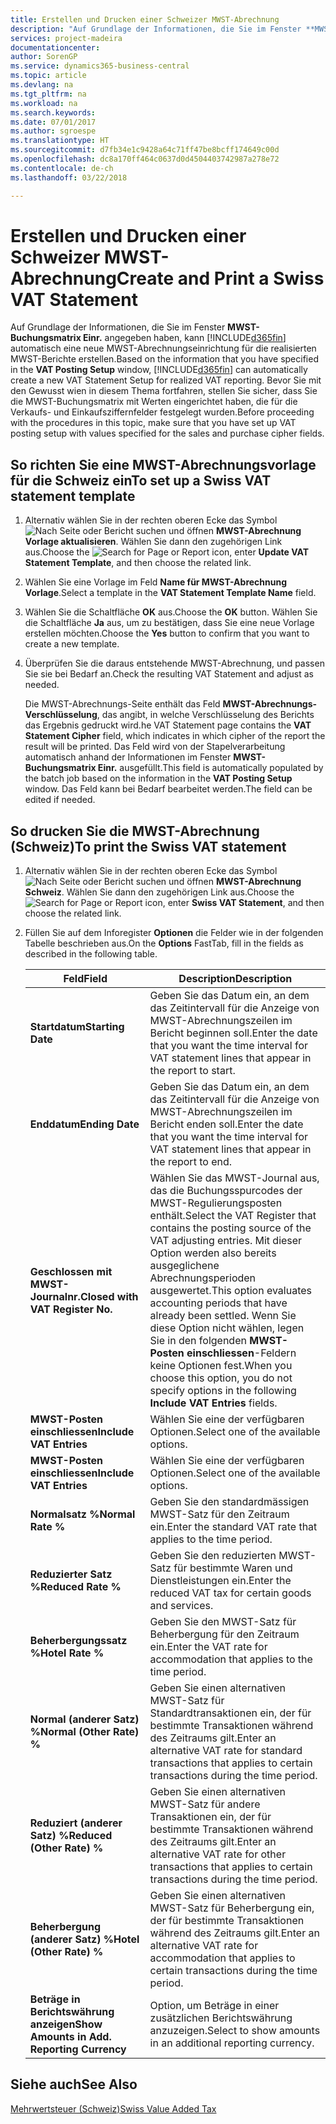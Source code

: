 ```yaml
---
title: Erstellen und Drucken einer Schweizer MWST-Abrechnung
description: "Auf Grundlage der Informationen, die Sie im Fenster **MWST-Buchungsmatrix Einr.** angegeben haben, kann Business Central automatisch eine neue MWST-Abrechnungseinrichtung für die realisierten MWST-Berichte erstellen. Bevor Sie mit den Verfahren in diesem Thema fortfahren, stellen Sie sicher, dass Sie die MWST-Buchungsmatrix mit Werten eingerichtet haben, die für die Verkaufs- und Einkaufsziffernfelder festgelegt wurden."
services: project-madeira
documentationcenter: 
author: SorenGP
ms.service: dynamics365-business-central
ms.topic: article
ms.devlang: na
ms.tgt_pltfrm: na
ms.workload: na
ms.search.keywords: 
ms.date: 07/01/2017
ms.author: sgroespe
ms.translationtype: HT
ms.sourcegitcommit: d7fb34e1c9428a64c71ff47be8bcff174649c00d
ms.openlocfilehash: dc8a170ff464c0637d0d4504403742987a278e72
ms.contentlocale: de-ch
ms.lasthandoff: 03/22/2018

---
```

# <a name="create-and-print-a-swiss-vat-statement"></a><span data-ttu-id="402e3-104">Erstellen und Drucken einer Schweizer MWST-Abrechnung</span><span class="sxs-lookup"><span data-stu-id="402e3-104">Create and Print a Swiss VAT Statement</span></span>
<span data-ttu-id="402e3-105">Auf Grundlage der Informationen, die Sie im Fenster **MWST-Buchungsmatrix Einr.** angegeben haben, kann [!INCLUDE[d365fin](../../includes/d365fin_md.md)] automatisch eine neue MWST-Abrechnungseinrichtung für die realisierten MWST-Berichte erstellen.</span><span class="sxs-lookup"><span data-stu-id="402e3-105">Based on the information that you have specified in the **VAT Posting Setup** window, [!INCLUDE[d365fin](../../includes/d365fin_md.md)] can automatically create a new VAT Statement Setup for realized VAT reporting.</span></span> <span data-ttu-id="402e3-106">Bevor Sie mit den Gewusst wien in diesem Thema fortfahren, stellen Sie sicher, dass Sie die MWST-Buchungsmatrix mit Werten eingerichtet haben, die für die Verkaufs- und Einkaufsziffernfelder festgelegt wurden.</span><span class="sxs-lookup"><span data-stu-id="402e3-106">Before proceeding with the procedures in this topic, make sure that you have set up VAT posting setup with values specified for the sales and purchase cipher fields.</span></span>  

## <a name="to-set-up-a-swiss-vat-statement-template"></a><span data-ttu-id="402e3-107">So richten Sie eine MWST-Abrechnungsvorlage für die Schweiz ein</span><span class="sxs-lookup"><span data-stu-id="402e3-107">To set up a Swiss VAT statement template</span></span>  

1.  <span data-ttu-id="402e3-108">Alternativ wählen Sie in der rechten oberen Ecke das Symbol ![Nach Seite oder Bericht suchen](../../media/ui-search/search_small.png "Nach Seite oder Bericht suchen") und öffnen **MWST-Abrechnung Vorlage aktualisieren**. Wählen Sie dann den zugehörigen Link aus.</span><span class="sxs-lookup"><span data-stu-id="402e3-108">Choose the ![Search for Page or Report](../../media/ui-search/search_small.png "Search for Page or Report icon") icon, enter **Update VAT Statement Template**, and then choose the related link.</span></span>  
2.  <span data-ttu-id="402e3-109">Wählen Sie eine Vorlage im Feld **Name für MWST-Abrechnung Vorlage**.</span><span class="sxs-lookup"><span data-stu-id="402e3-109">Select a template in the **VAT Statement Template Name** field.</span></span>
3.  <span data-ttu-id="402e3-110">Wählen Sie die Schaltfläche **OK** aus.</span><span class="sxs-lookup"><span data-stu-id="402e3-110">Choose the **OK** button.</span></span> <span data-ttu-id="402e3-111">Wählen Sie die Schaltfläche **Ja** aus, um zu bestätigen, dass Sie eine neue Vorlage erstellen möchten.</span><span class="sxs-lookup"><span data-stu-id="402e3-111">Choose the **Yes** button to confirm that you want to create a new template.</span></span>  
4.  <span data-ttu-id="402e3-112">Überprüfen Sie die daraus entstehende MWST-Abrechnung, und passen Sie sie bei Bedarf an.</span><span class="sxs-lookup"><span data-stu-id="402e3-112">Check the resulting VAT Statement and adjust as needed.</span></span>  

     <span data-ttu-id="402e3-113">Die MWST-Abrechnungs-Seite enthält das Feld **MWST-Abrechnungs-Verschlüsselung**, das angibt, in welche Verschlüsselung des Berichts das Ergebnis gedruckt wird.</span><span class="sxs-lookup"><span data-stu-id="402e3-113">he VAT Statement page contains the **VAT Statement Cipher** field, which indicates in which cipher of the report the result will be printed.</span></span> <span data-ttu-id="402e3-114">Das Feld wird von der Stapelverarbeitung automatisch anhand der Informationen im Fenster **MWST-Buchungsmatrix Einr.** ausgefüllt.</span><span class="sxs-lookup"><span data-stu-id="402e3-114">This field is automatically populated by the batch job based on the information in the **VAT Posting Setup** window.</span></span> <span data-ttu-id="402e3-115">Das Feld kann bei Bedarf bearbeitet werden.</span><span class="sxs-lookup"><span data-stu-id="402e3-115">The field can be edited if needed.</span></span>  

## <a name="to-print-the-swiss-vat-statement"></a><span data-ttu-id="402e3-116">So drucken Sie die MWST-Abrechnung (Schweiz)</span><span class="sxs-lookup"><span data-stu-id="402e3-116">To print the Swiss VAT statement</span></span>  

1.  <span data-ttu-id="402e3-117">Alternativ wählen Sie in der rechten oberen Ecke das Symbol ![Nach Seite oder Bericht suchen](../../media/ui-search/search_small.png "Nach Seite oder Bericht suchen") und öffnen **MWST-Abrechnung Schweiz**. Wählen Sie dann den zugehörigen Link aus.</span><span class="sxs-lookup"><span data-stu-id="402e3-117">Choose the ![Search for Page or Report](../../media/ui-search/search_small.png "Search for Page or Report icon") icon, enter **Swiss VAT Statement**, and then choose the related link.</span></span>  
2.  <span data-ttu-id="402e3-118">Füllen Sie auf dem Inforegister **Optionen** die Felder wie in der folgenden Tabelle beschrieben aus.</span><span class="sxs-lookup"><span data-stu-id="402e3-118">On the **Options** FastTab, fill in the fields as described in the following table.</span></span>  

    |<span data-ttu-id="402e3-119">Feld</span><span class="sxs-lookup"><span data-stu-id="402e3-119">Field</span></span>|<span data-ttu-id="402e3-120">Description</span><span class="sxs-lookup"><span data-stu-id="402e3-120">Description</span></span>|  
    |---------------------------------|---------------------------------------|  
    |<span data-ttu-id="402e3-121">**Startdatum**</span><span class="sxs-lookup"><span data-stu-id="402e3-121">**Starting Date**</span></span>|<span data-ttu-id="402e3-122">Geben Sie das Datum ein, an dem das Zeitintervall für die Anzeige von MWST-Abrechnungszeilen im Bericht beginnen soll.</span><span class="sxs-lookup"><span data-stu-id="402e3-122">Enter the date that you want the time interval for VAT statement lines that appear in the report to start.</span></span>|  
    |<span data-ttu-id="402e3-123">**Enddatum**</span><span class="sxs-lookup"><span data-stu-id="402e3-123">**Ending Date**</span></span>|<span data-ttu-id="402e3-124">Geben Sie das Datum ein, an dem das Zeitintervall für die Anzeige von MWST-Abrechnungszeilen im Bericht enden soll.</span><span class="sxs-lookup"><span data-stu-id="402e3-124">Enter the date that you want the time interval for VAT statement lines that appear in the report to end.</span></span>|  
    |<span data-ttu-id="402e3-125">**Geschlossen mit MWST-Journalnr.**</span><span class="sxs-lookup"><span data-stu-id="402e3-125">**Closed with VAT Register No.**</span></span>|<span data-ttu-id="402e3-126">Wählen Sie das MWST-Journal aus, das die Buchungsspurcodes der MWST-Regulierungsposten enthält.</span><span class="sxs-lookup"><span data-stu-id="402e3-126">Select the VAT Register that contains the posting source of the VAT adjusting entries.</span></span> <span data-ttu-id="402e3-127">Mit dieser Option werden also bereits ausgeglichene Abrechnungsperioden ausgewertet.</span><span class="sxs-lookup"><span data-stu-id="402e3-127">This option evaluates accounting periods that have already been settled.</span></span> <span data-ttu-id="402e3-128">Wenn Sie diese Option nicht wählen, legen Sie in den folgenden **MWST-Posten einschliessen**-Feldern keine Optionen fest.</span><span class="sxs-lookup"><span data-stu-id="402e3-128">When you choose this option, you do not specify options in the following **Include VAT Entries** fields.</span></span>|  
    |<span data-ttu-id="402e3-129">**MWST-Posten einschliessen**</span><span class="sxs-lookup"><span data-stu-id="402e3-129">**Include VAT Entries**</span></span>|<span data-ttu-id="402e3-130">Wählen Sie eine der verfügbaren Optionen.</span><span class="sxs-lookup"><span data-stu-id="402e3-130">Select one of the available options.</span></span>|  
    |<span data-ttu-id="402e3-131">**MWST-Posten einschliessen**</span><span class="sxs-lookup"><span data-stu-id="402e3-131">**Include VAT Entries**</span></span>|<span data-ttu-id="402e3-132">Wählen Sie eine der verfügbaren Optionen.</span><span class="sxs-lookup"><span data-stu-id="402e3-132">Select one of the available options.</span></span>|  
    |<span data-ttu-id="402e3-133">**Normalsatz %**</span><span class="sxs-lookup"><span data-stu-id="402e3-133">**Normal Rate %**</span></span>|<span data-ttu-id="402e3-134">Geben Sie den standardmässigen MWST-Satz für den Zeitraum ein.</span><span class="sxs-lookup"><span data-stu-id="402e3-134">Enter the standard VAT rate that applies to the time period.</span></span>|  
    |<span data-ttu-id="402e3-135">**Reduzierter Satz %**</span><span class="sxs-lookup"><span data-stu-id="402e3-135">**Reduced Rate %**</span></span>|<span data-ttu-id="402e3-136">Geben Sie den reduzierten MWST-Satz für bestimmte Waren und Dienstleistungen ein.</span><span class="sxs-lookup"><span data-stu-id="402e3-136">Enter the reduced VAT tax for certain goods and services.</span></span>|  
    |<span data-ttu-id="402e3-137">**Beherbergungssatz %**</span><span class="sxs-lookup"><span data-stu-id="402e3-137">**Hotel Rate %**</span></span>|<span data-ttu-id="402e3-138">Geben Sie den MWST-Satz für Beherbergung für den Zeitraum ein.</span><span class="sxs-lookup"><span data-stu-id="402e3-138">Enter the VAT rate for accommodation that applies to the time period.</span></span>|  
    |<span data-ttu-id="402e3-139">**Normal (anderer Satz) %**</span><span class="sxs-lookup"><span data-stu-id="402e3-139">**Normal (Other Rate) %**</span></span>|<span data-ttu-id="402e3-140">Geben Sie einen alternativen MWST-Satz für Standardtransaktionen ein, der für bestimmte Transaktionen während des Zeitraums gilt.</span><span class="sxs-lookup"><span data-stu-id="402e3-140">Enter an alternative VAT rate for standard transactions that applies to certain transactions during the time period.</span></span>|  
    |<span data-ttu-id="402e3-141">**Reduziert (anderer Satz) %**</span><span class="sxs-lookup"><span data-stu-id="402e3-141">**Reduced (Other Rate) %**</span></span>|<span data-ttu-id="402e3-142">Geben Sie einen alternativen MWST-Satz für andere Transaktionen ein, der für bestimmte Transaktionen während des Zeitraums gilt.</span><span class="sxs-lookup"><span data-stu-id="402e3-142">Enter an alternative VAT rate for other transactions that applies to certain transactions during the time period.</span></span>|  
    |<span data-ttu-id="402e3-143">**Beherbergung (anderer Satz) %**</span><span class="sxs-lookup"><span data-stu-id="402e3-143">**Hotel (Other Rate) %**</span></span>|<span data-ttu-id="402e3-144">Geben Sie einen alternativen MWST-Satz für Beherbergung ein, der für bestimmte Transaktionen während des Zeitraums gilt.</span><span class="sxs-lookup"><span data-stu-id="402e3-144">Enter an alternative VAT rate for accommodation that applies to certain transactions during the time period.</span></span>|  
    |<span data-ttu-id="402e3-145">**Beträge in Berichtswährung anzeigen**</span><span class="sxs-lookup"><span data-stu-id="402e3-145">**Show Amounts in Add. Reporting Currency**</span></span>|<span data-ttu-id="402e3-146">Option, um Beträge in einer zusätzlichen Berichtswährung anzuzeigen.</span><span class="sxs-lookup"><span data-stu-id="402e3-146">Select to show amounts in an additional reporting currency.</span></span>|  

## <a name="see-also"></a><span data-ttu-id="402e3-147">Siehe auch</span><span class="sxs-lookup"><span data-stu-id="402e3-147">See Also</span></span>  
 [<span data-ttu-id="402e3-148">Mehrwertsteuer (Schweiz)</span><span class="sxs-lookup"><span data-stu-id="402e3-148">Swiss Value Added Tax</span></span>](swiss-value-added-tax.md)

